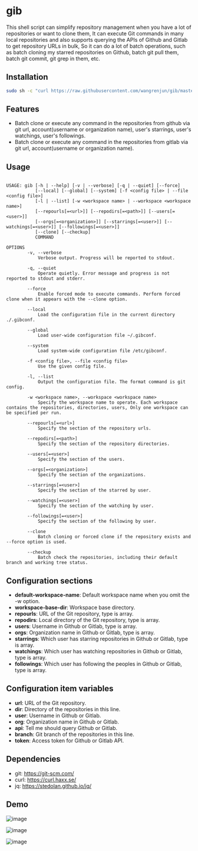 # gib

This shell script can simplify repository management when you have a lot of repositories or want to clone them, It can execute Git commands in many local repositories and also supports querying the APIs of Github and Gitlab to get repository URLs in bulk, So it can do a lot of batch operations, such as batch cloning my starred repositories on Github, batch git pull them, batch git commit, git grep in them, etc.

Installation
------------

```sh
sudo sh -c "curl https://raw.githubusercontent.com/wangrenjun/gib/master/gib -o /usr/bin/gib && chmod +x /usr/bin/gib"
```

Features
---------

* Batch clone or execute any command in the repositories from github via git url, account(username or organization name), user's starrings, user's watchings, user's followings.
* Batch clone or execute any command in the repositories from gitlab via git url, account(username or organization name).

Usage
------

```shell

USAGE: gib [-h | --help] [-v | --verbose] [-q | --quiet] [--force]
           [--local] [--global] [--system] [-f <config file> | --file <config file>]
           [-l | --list] [-w <workspace name> | --workspace <workspace name>]
           [--repourls[=<url>]] [--repodirs[=<path>]] [--users[=<user>]]
           [--orgs[=<organization>]] [--starrings[=<user>]] [--watchings[=<user>]] [--followings[=<user>]]
           [--clone] [--checkup]
           COMMAND

OPTIONS
        -v, --verbose
            Verbose output. Progress will be reported to stdout.

        -q, --quiet
            Operate quietly. Error message and progress is not reported to stdout and stderr.

        --force
            Enable forced mode to execute commands. Perform forced clone when it appears with the --clone option.

        --local
            Load the configuration file in the current directory ./.gibconf.

        --global
            Load user-wide configuration file ~/.gibconf.

        --system
            Load system-wide configuration file /etc/gibconf.

        -f <config file>, --file <config file>
            Use the given config file.

        -l, --list
            Output the configuration file. The format command is git config.

        -w <workspace name>, --workspace <workspace name>
            Specify the workspace name to operate. Each workspace contains the repositories, directories, users, Only one workspace can be specified per run.

        --repourls[=<url>]
            Specify the section of the repository urls.

        --repodirs[=<path>]
            Specify the section of the repository directories.

        --users[=<user>]
            Specify the section of the users.

        --orgs[=<organization>]
            Specify the section of the organizations.

        --starrings[=<user>]
            Specify the section of the starred by user.

        --watchings[=<user>]
            Specify the section of the watching by user.

        --followings[=<user>]
            Specify the section of the following by user.

        --clone
            Batch cloning or forced clone if the repository exists and --force option is used.

        --checkup
            Batch check the repositories, including their default branch and working tree status.

```
Configuration sections
---------------------------------
* **default-workspace-name**: Default workspace name when you omit the -w option.
* **workspace-base-dir**: Workspace base directory.
* **repourls**: URL of the Git repository, type is array.
* **repodirs**: Local directory of the Git repository, type is array.
* **users**: Username in Github or Gitlab, type is array.
* **orgs**: Organization name in Github or Gitlab, type is array.
* **starrings**: Which user has starring repositories in Github or Gitlab, type is array.
* **watchings**: Which user has watching repositories in Github or Gitlab, type is array.
* **followings**: Which user has following the peoples in Github or Gitlab, type is array.

Configuration item variables
---------------------------------

* **url**: URL of the Git repository.
* **dir**: Directory of the repositories in this line.
* **user**: Username in Github or Gitlab.
* **org**: Organization name in Github or Gitlab.
* **api**: Tell me should query Github or Gitlab.
* **branch**: Git branch of the repositories in this line.
* **token**: Access token for Github or Gitlab API.

Dependencies
---------------

- git: https://git-scm.com/
- curl: https://curl.haxx.se/
- jq: https://stedolan.github.io/jq/

Demo
------

![image](https://raw.githubusercontent.com/wangrenjun/gib/master/screenshots/gib-clone.png)

![image](https://raw.githubusercontent.com/wangrenjun/gib/master/screenshots/gib-checkup.png)

![image](https://raw.githubusercontent.com/wangrenjun/gib/master/screenshots/gib-command.png)
